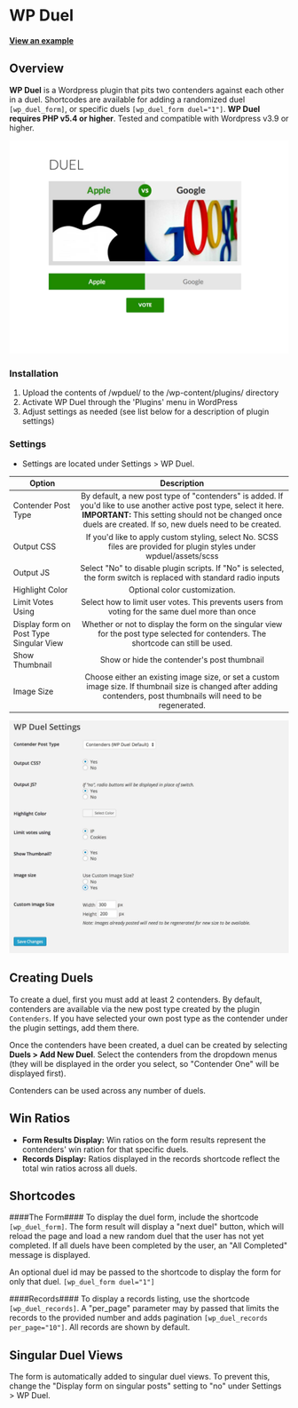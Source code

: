 # WP Duel

#### [View an example](http://wpduel.com/)

## Overview

**WP Duel** is a Wordpress plugin that pits two contenders against each other in a duel. Shortcodes are available for adding a randomized duel ```[wp_duel_form]```, or specific duels ```[wp_duel_form duel="1"]```. **WP Duel requires PHP v5.4 or higher**. Tested and compatible with Wordpress v3.9 or higher.

![Screenshot](https://raw.githubusercontent.com/kylephillips/wp-duel/master/screenshots/wpduel-duel.jpg)


### Installation 
1. Upload the contents of /wpduel/ to the /wp-content/plugins/ directory
1. Activate WP Duel through the 'Plugins' menu in WordPress
1. Adjust settings as needed (see list below for a description of plugin settings)




### Settings

* Settings are located under Settings > WP Duel. 

| Option       | Description   
| ------------- |:-------------:
| Contender Post Type      | By default, a new post type of "contenders" is added. If you'd like to use another active post type, select it here. **IMPORTANT:** This setting should not be changed once duels are created. If so, new duels need to be created. 
| Output CSS      | If you'd like to apply custom styling, select No. SCSS files are provided for plugin styles under wpduel/assets/scss
| Output JS | Select "No" to disable plugin scripts. If "No" is selected, the form switch is replaced with standard radio inputs
| Highlight Color  |  Optional color customization.
| Limit Votes Using  |  Select how to limit user votes. This prevents users from voting for the same duel more than once
| Display form on Post Type Singular View | Whether or not to display the form on the singular view for the post type selected for contenders. The shortcode can still be used.
| Show Thumbnail  |  Show or hide the contender's post thumbnail
| Image Size | Choose either an existing image size, or set a custom image size. If thumbnail size is changed after adding contenders, post thumbnails will need to be regenerated.

![Screenshot](https://raw.githubusercontent.com/kylephillips/wp-duel/master/screenshots/wpduel-settings.jpg)


## Creating Duels
To create a duel, first you must add at least 2 contenders. By default, contenders are available via the new post type created by the plugin ```Contenders```. If you have selected your own post type as the contender under the plugin settings, add them there.

Once the contenders have been created, a duel can be created by selecting **Duels > Add New Duel**. Select the contenders from the dropdown menus (they will be displayed in the order you select, so "Contender One" will be displayed first).

Contenders can be used across any number of duels. 

## Win Ratios
* **Form Results Display:** Win ratios on the form results represent the contenders' win ration for that specific duels. 
* **Records Display:** Ratios displayed in the records shortcode reflect the total win ratios across all duels.

## Shortcodes

####The Form####
To display the duel form, include the shortcode ```[wp_duel_form]```. The form result will display a "next duel" button, which will reload the page and load a new random duel that the user has not yet completed. If all duels have been completed by the user, an "All Completed" message is displayed.

An optional duel id may be passed to the shortcode to display the form for only that duel. 
```[wp_duel_form duel="1"]```

####Records####
To display a records listing, use the shortcode ```[wp_duel_records]```. A "per_page" parameter may by passed that limits the records to the provided number and adds pagination ```[wp_duel_records per_page="10"]```. All records are shown by default.

## Singular Duel Views
The form is automatically added to singular duel views. To prevent this, change the "Display form on singular posts" setting to "no" under Settings > WP Duel.

